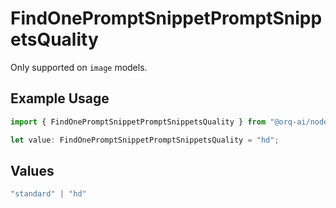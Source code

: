 # FindOnePromptSnippetPromptSnippetsQuality

Only supported on `image` models.

## Example Usage

```typescript
import { FindOnePromptSnippetPromptSnippetsQuality } from "@orq-ai/node/models/operations";

let value: FindOnePromptSnippetPromptSnippetsQuality = "hd";
```

## Values

```typescript
"standard" | "hd"
```